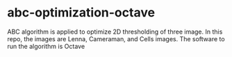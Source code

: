 # abc-optimization-octave
ABC algorithm is applied to optimize 2D thresholding of three image. In this repo, the images are Lenna, Cameraman, and Cells images. The software to run the algorithm is Octave
